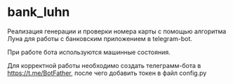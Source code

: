 # bank_luhn
Реализация генерации и проверки номера карты с помощью алгоритма Луна для работы с банковским приложением в telegram-bot. 

При работе бота используются машинные состояния.

Для корректной работы необходимо создать телеграмм-бота в https://t.me/BotFather, после чего добавить токен в файл config.py
